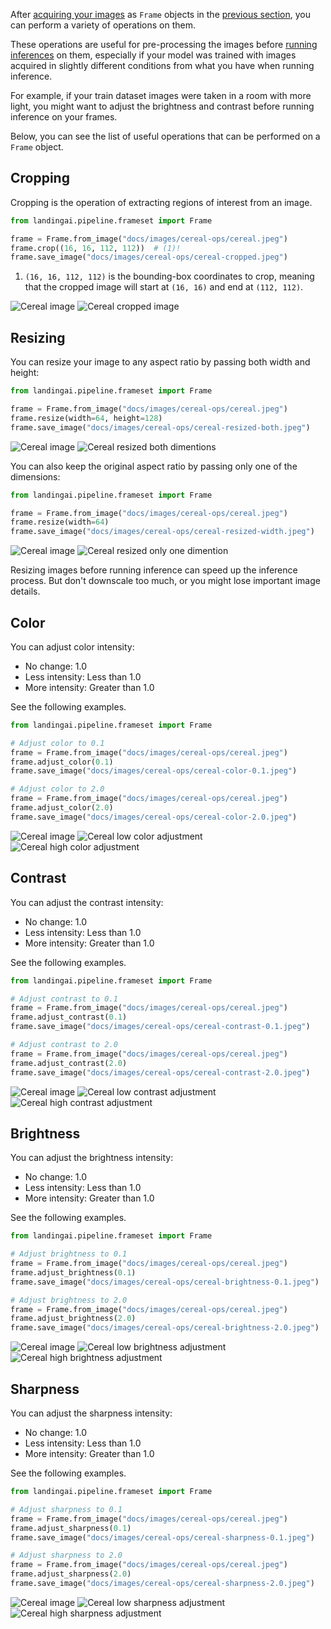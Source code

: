 After [acquiring your images](image-acquisition/image-acquisition.md) as `Frame` objects in the [previous section](image-acquisition/image-acquisition.md), you can perform a variety of operations on them.

These operations are useful for pre-processing the images before [running inferences](inferences/getting-started.md) on them, especially if your model was trained with images acquired in slightly different conditions from what you have when running inference.

For example, if your train dataset images were taken in a room with more light, you might want to adjust the brightness and contrast before running inference on your frames.

Below, you can see the list of useful operations that can be performed on a `Frame` object.

## Cropping

Cropping is the operation of extracting regions of interest from an image.

```python
from landingai.pipeline.frameset import Frame

frame = Frame.from_image("docs/images/cereal-ops/cereal.jpeg")
frame.crop((16, 16, 112, 112))  # (1)!
frame.save_image("docs/images/cereal-ops/cereal-cropped.jpeg")
```

1. `(16, 16, 112, 112)` is the bounding-box coordinates to crop, meaning that the cropped image will start at `(16, 16)` and end at `(112, 112)`.

![Cereal image](../images/cereal-ops/cereal.jpeg)
![Cereal cropped image](../images/cereal-ops/cereal-cropped.jpeg)


## Resizing

You can resize your image to any aspect ratio by passing both width and height:


```python
from landingai.pipeline.frameset import Frame

frame = Frame.from_image("docs/images/cereal-ops/cereal.jpeg")
frame.resize(width=64, height=128)
frame.save_image("docs/images/cereal-ops/cereal-resized-both.jpeg")
```

![Cereal image](../images/cereal-ops/cereal.jpeg)
![Cereal resized both dimentions](../images/cereal-ops/cereal-resized-both.jpeg)

You can also keep the original aspect ratio by passing only one of the dimensions:

```python
from landingai.pipeline.frameset import Frame

frame = Frame.from_image("docs/images/cereal-ops/cereal.jpeg")
frame.resize(width=64)
frame.save_image("docs/images/cereal-ops/cereal-resized-width.jpeg")
```

![Cereal image](../images/cereal-ops/cereal.jpeg)
![Cereal resized only one dimention](../images/cereal-ops/cereal-resized-width.jpeg)

Resizing images before running inference can speed up the inference process. But don't downscale too much, or you might lose important image details.

## Color

You can adjust color intensity:

- No change: 1.0
- Less intensity: Less than 1.0
- More intensity: Greater than 1.0

See the following examples.

```python
from landingai.pipeline.frameset import Frame

# Adjust color to 0.1
frame = Frame.from_image("docs/images/cereal-ops/cereal.jpeg")
frame.adjust_color(0.1)
frame.save_image("docs/images/cereal-ops/cereal-color-0.1.jpeg")

# Adjust color to 2.0
frame = Frame.from_image("docs/images/cereal-ops/cereal.jpeg")
frame.adjust_color(2.0)
frame.save_image("docs/images/cereal-ops/cereal-color-2.0.jpeg")
```

![Cereal image](../images/cereal-ops/cereal.jpeg)
![Cereal low color adjustment](../images/cereal-ops/cereal-color-0.1.jpeg)
![Cereal high color adjustment](../images/cereal-ops/cereal-color-2.0.jpeg)

## Contrast

You can adjust the contrast intensity:

- No change: 1.0
- Less intensity: Less than 1.0
- More intensity: Greater than 1.0

See the following examples.

```python
from landingai.pipeline.frameset import Frame

# Adjust contrast to 0.1
frame = Frame.from_image("docs/images/cereal-ops/cereal.jpeg")
frame.adjust_contrast(0.1)
frame.save_image("docs/images/cereal-ops/cereal-contrast-0.1.jpeg")

# Adjust contrast to 2.0
frame = Frame.from_image("docs/images/cereal-ops/cereal.jpeg")
frame.adjust_contrast(2.0)
frame.save_image("docs/images/cereal-ops/cereal-contrast-2.0.jpeg")
```


![Cereal image](../images/cereal-ops/cereal.jpeg)
![Cereal low contrast adjustment](../images/cereal-ops/cereal-contrast-0.1.jpeg)
![Cereal high contrast adjustment](../images/cereal-ops/cereal-contrast-2.0.jpeg)

## Brightness

You can adjust the brightness intensity:

- No change: 1.0
- Less intensity: Less than 1.0
- More intensity: Greater than 1.0

See the following examples.

```python
from landingai.pipeline.frameset import Frame

# Adjust brightness to 0.1
frame = Frame.from_image("docs/images/cereal-ops/cereal.jpeg")
frame.adjust_brightness(0.1)
frame.save_image("docs/images/cereal-ops/cereal-brightness-0.1.jpeg")

# Adjust brightness to 2.0
frame = Frame.from_image("docs/images/cereal-ops/cereal.jpeg")
frame.adjust_brightness(2.0)
frame.save_image("docs/images/cereal-ops/cereal-brightness-2.0.jpeg")
```


![Cereal image](../images/cereal-ops/cereal.jpeg)
![Cereal low brightness adjustment](../images/cereal-ops/cereal-brightness-0.1.jpeg)
![Cereal high brightness adjustment](../images/cereal-ops/cereal-brightness-2.0.jpeg)

## Sharpness

You can adjust the sharpness intensity:

- No change: 1.0
- Less intensity: Less than 1.0
- More intensity: Greater than 1.0

See the following examples.

```python
from landingai.pipeline.frameset import Frame

# Adjust sharpness to 0.1
frame = Frame.from_image("docs/images/cereal-ops/cereal.jpeg")
frame.adjust_sharpness(0.1)
frame.save_image("docs/images/cereal-ops/cereal-sharpness-0.1.jpeg")

# Adjust sharpness to 2.0
frame = Frame.from_image("docs/images/cereal-ops/cereal.jpeg")
frame.adjust_sharpness(2.0)
frame.save_image("docs/images/cereal-ops/cereal-sharpness-2.0.jpeg")
```


![Cereal image](../images/cereal-ops/cereal.jpeg)
![Cereal low sharpness adjustment](../images/cereal-ops/cereal-sharpness-0.1.jpeg)
![Cereal high sharpness adjustment](../images/cereal-ops/cereal-sharpness-2.0.jpeg)
